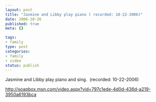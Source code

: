 ```yaml
--- 
layout: post
title: "Jasmine and Libby play piano ( recorded: 10-22-2006)"
date: 2006-10-26
published: true
meta: {}

tags: 
- family
type: post
categories: 
- family
- video
status: publish
---
```



Jasmine and Libby play piano and sing.  (recorded: 10-22-2006)

 

<http://soapbox.msn.com/video.aspx?vid=797c1ede-4d0d-436d-a219-3950a6193bca>

